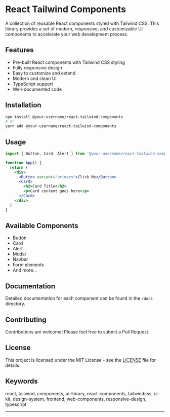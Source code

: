 # React Tailwind Components

A collection of reusable React components styled with Tailwind CSS. This library provides a set of modern, responsive, and customizable UI components to accelerate your web development process.

## Features

- Pre-built React components with Tailwind CSS styling
- Fully responsive design
- Easy to customize and extend
- Modern and clean UI
- TypeScript support
- Well-documented code

## Installation

```bash
npm install @your-username/react-tailwind-components
# or
yarn add @your-username/react-tailwind-components
```

## Usage

```jsx
import { Button, Card, Alert } from '@your-username/react-tailwind-components'

function App() {
  return (
    <div>
      <Button variant="primary">Click Me</Button>
      <Card>
        <h2>Card Title</h2>
        <p>Card content goes here</p>
      </Card>
    </div>
  )
}
```

## Available Components

- Button
- Card
- Alert
- Modal
- Navbar
- Form elements
- And more...

## Documentation

Detailed documentation for each component can be found in the `/docs` directory.

## Contributing

Contributions are welcome! Please feel free to submit a Pull Request.

## License

This project is licensed under the MIT License - see the [LICENSE](LICENSE) file for details.

## Keywords

react, tailwind, components, ui-library, react-components, tailwindcss, ui-kit, design-system, frontend, web-components, responsive-design, typescript

---
